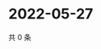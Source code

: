 # 2022-05-27

共 0 条

<!-- BEGIN WEIBO -->
<!-- 最后更新时间 Fri May 27 2022 15:01:56 GMT+0800 (China Standard Time) -->

<!-- END WEIBO -->
